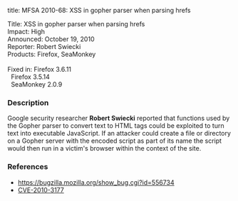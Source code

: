 title: MFSA 2010-68: XSS in gopher parser when parsing hrefs

<p>
<span class="label">Title:</span>      XSS in gopher parser when parsing hrefs<br/>
<span class="label">Impact:</span>     High<br/>
<span class="label">Announced:</span>  October 19, 2010<br/>
<span class="label">Reporter:</span>   Robert Swiecki<br/>
<span class="label">Products:</span>   Firefox, SeaMonkey<br/>
<br/>
<span class="label">Fixed in:</span>   Firefox 3.6.11<br/>
<span class="label">&#160;</span>      Firefox 3.5.14<br/>
<span class="label">&#160;</span>      SeaMonkey 2.0.9<br/>
</p>


<h3>Description</h3>

<p>Google security researcher <strong>Robert Swiecki</strong> reported
that functions used by the Gopher parser to convert text to HTML tags
could be exploited to turn text into executable JavaScript.  If an
attacker could create a file or directory on a Gopher server with the
encoded script as part of its name the script would then run in a
victim's browser within the context of the site.</p>

<h3>References</h3>

<ul>
  <li><a href="https://bugzilla.mozilla.org/show_bug.cgi?id=556734">https://bugzilla.mozilla.org/show_bug.cgi?id=556734</a></li>
  <li><a class="ex-ref" href="http://cve.mitre.org/cgi-bin/cvename.cgi?name=CVE-2010-3177">CVE-2010-3177</a></li>
</ul>




